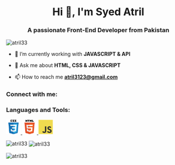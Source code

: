 <h1 align="center">Hi 👋, I'm Syed Atril</h1>
<h3 align="center">A passionate Front-End Developer from Pakistan</h3>

<p align="left"> <img src="https://komarev.com/ghpvc/?username=atril33&label=Profile%20views&color=0e75b6&style=flat" alt="atril33" /> </p>

- 🌱 I’m currently working with **JAVASCRIPT & API**

- 💬 Ask me about **HTML, CSS & JAVASCRIPT**

- 📫 How to reach me **atril3123@gmail.com**

<h3 align="left">Connect with me:</h3>
<p align="left">
</p>

<h3 align="left">Languages and Tools:</h3>
<p align="left"> <a href="https://www.w3schools.com/css/" target="_blank" rel="noreferrer"> <img src="https://raw.githubusercontent.com/devicons/devicon/master/icons/css3/css3-original-wordmark.svg" alt="css3" width="40" height="40"/> </a> <a href="https://www.w3.org/html/" target="_blank" rel="noreferrer"> <img src="https://raw.githubusercontent.com/devicons/devicon/master/icons/html5/html5-original-wordmark.svg" alt="html5" width="40" height="40"/> </a> <a href="https://developer.mozilla.org/en-US/docs/Web/JavaScript" target="_blank" rel="noreferrer"> <img src="https://raw.githubusercontent.com/devicons/devicon/master/icons/javascript/javascript-original.svg" alt="javascript" width="40" height="40"/> </a> </p>

<p><img align="left" src="https://github-readme-stats.vercel.app/api/top-langs?username=atril33&show_icons=true&locale=en&layout=compact" alt="atril33" /></p>

<p>&nbsp;<img align="center" src="https://github-readme-stats.vercel.app/api?username=atril33&show_icons=true&locale=en" alt="atril33" /></p>

<p><img align="center" src="https://github-readme-streak-stats.herokuapp.com/?user=atril33&" alt="atril33" /></p>
